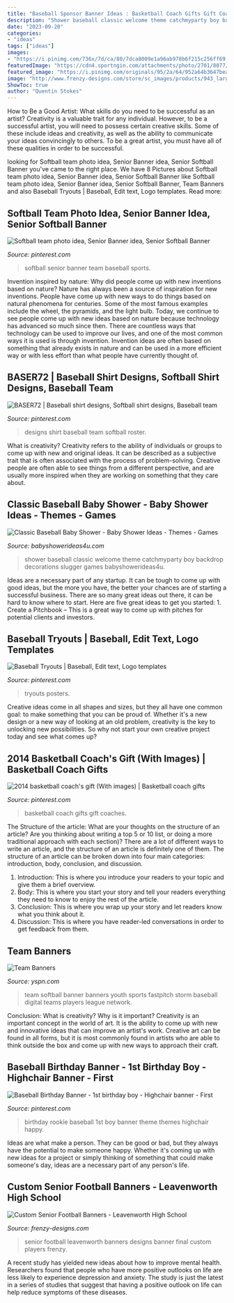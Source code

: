 ```yaml
---
title: "Baseball Sponsor Banner Ideas : Basketball Coach Gifts Gift Coaches"
description: "Shower baseball classic welcome theme catchmyparty boy backdrop decorations slugger games babyshowerideas4u"
date: "2023-09-20"
categories:
- "ideas"
tags: ["ideas"]
images:
- "https://i.pinimg.com/736x/7d/ca/80/7dca8009e1a96ab978b6f215c256ff69.jpg"
featuredImage: "https://cdn4.sportngin.com/attachments/photo/2701/8077/Storm_medium.jpg"
featured_image: "https://i.pinimg.com/originals/95/2a/64/952a64b3647bea6878d40b6c59ef13ea.jpg"
image: "http://www.frenzy-designs.com/store/sc_images/products/943_large_image.jpg"
ShowToc: true
author: "Quentin Stokes"
---
```



How to Be a Good Artist: What skills do you need to be successful as an artist?
Creativity is a valuable trait for any individual. However, to be a successful artist, you will need to possess certain creative skills. Some of these include ideas and creativity, as well as the ability to communicate your ideas convincingly to others. To be a great artist, you must have all of these qualities in order to be successful.

	

		
looking for Softball team photo idea, Senior Banner idea, Senior Softball Banner you've came to the right place. We have 8 Pictures about Softball team photo idea, Senior Banner idea, Senior Softball Banner like Softball team photo idea, Senior Banner idea, Senior Softball Banner, Team Banners and also Baseball Tryouts | Baseball, Edit text, Logo templates. Read more:
		
    
## Softball Team Photo Idea, Senior Banner Idea, Senior Softball Banner

<img loading=lazy src="https://i.pinimg.com/736x/89/82/49/898249bf7993c3887d2c6eb1153cbe45.jpg" onerror="this.onerror=null;this.src='https://tse1.mm.bing.net/th?id=OIP.QWF6CWxiEDsq10FfVatFtAHaMW&amp;pid=15.1';" alt="Softball team photo idea, Senior Banner idea, Senior Softball Banner">

_Source: pinterest.com_

>softball senior banner team baseball sports. 

	

Invention inspired by nature: Why did people come up with new inventions based on nature?
Nature has always been a source of inspiration for new inventions. People have come up with new ways to do things based on natural phenomena for centuries. Some of the most famous examples include the wheel, the pyramids, and the light bulb. Today, we continue to see people come up with new ideas based on nature because technology has advanced so much since then. There are countless ways that technology can be used to improve our lives, and one of the most common ways it is used is through invention. Invention ideas are often based on something that already exists in nature and can be used in a more efficient way or with less effort than what people have currently thought of.

    
## BASER72 | Baseball Shirt Designs, Softball Shirt Designs, Baseball Team

<img loading=lazy src="https://i.pinimg.com/736x/15/b6/4f/15b64fd636b2418134d4834764dadf07.jpg" onerror="this.onerror=null;this.src='https://tse1.mm.bing.net/th?id=OIP.uM6AQim0oW09tRNnKw-z7gHaHa&amp;pid=15.1';" alt="BASER72 | Baseball shirt designs, Softball shirt designs, Baseball team">

_Source: pinterest.com_

>designs shirt baseball team softball roster. 

	

What is creativity?
Creativity refers to the ability of individuals or groups to come up with new and original ideas. It can be described as a subjective trait that is often associated with the process of problem-solving. Creative people are often able to see things from a different perspective, and are usually more inspired when they are working on something that they care about.

    
## Classic Baseball Baby Shower - Baby Shower Ideas - Themes - Games

<img loading=lazy src="http://www.babyshowerideas4u.com/wp-content/uploads/2016/07/Classic-Baseball-Baby-Shower-Backdrop.jpg" onerror="this.onerror=null;this.src='https://tse2.mm.bing.net/th?id=OIP.rIGNJtjMXmqFtFw6G-rWfgHaFj&amp;pid=15.1';" alt="Classic Baseball Baby Shower - Baby Shower Ideas - Themes - Games">

_Source: babyshowerideas4u.com_

>shower baseball classic welcome theme catchmyparty boy backdrop decorations slugger games babyshowerideas4u. 

	

Ideas are a necessary part of any startup. It can be tough to come up with good ideas, but the more you have, the better your chances are of starting a successful business. There are so many great ideas out there, it can be hard to know where to start. Here are five great ideas to get you started: 1. Create a Pitchbook – This is a great way to come up with pitches for potential clients and investors.

    
## Baseball Tryouts | Baseball, Edit Text, Logo Templates

<img loading=lazy src="https://i.pinimg.com/736x/7d/ca/80/7dca8009e1a96ab978b6f215c256ff69.jpg" onerror="this.onerror=null;this.src='https://tse1.mm.bing.net/th?id=OIP._h0AFLUcXtH5Amu4WKsVmAAAAA&amp;pid=15.1';" alt="Baseball Tryouts | Baseball, Edit text, Logo templates">

_Source: pinterest.com_

>tryouts posters. 

	

Creative ideas come in all shapes and sizes, but they all have one common goal: to make something that you can be proud of. Whether it's a new design or a new way of looking at an old problem, creativity is the key to unlocking new possibilities. So why not start your own creative project today and see what comes up?

    
## 2014 Basketball Coach&#039;s Gift (With Images) | Basketball Coach Gifts

<img loading=lazy src="https://i.pinimg.com/originals/95/2a/64/952a64b3647bea6878d40b6c59ef13ea.jpg" onerror="this.onerror=null;this.src='https://tse1.mm.bing.net/th?id=OIP.OTps6ETTRFi6ZNlbovDtnwHaJ4&amp;pid=15.1';" alt="2014 basketball coach&#039;s gift (With images) | Basketball coach gifts">

_Source: pinterest.com_

>basketball coach gifts gift coaches. 

	

The Structure of the article: What are your thoughts on the structure of an article? Are you thinking about writing a top 5 or 10 list, or doing a more traditional approach with each section)?
There are a lot of different ways to write an article, and the structure of an article is definitely one of them. The structure of an article can be broken down into four main categories: introduction, body, conclusion, and discussion. 
1) Introduction: This is where you introduce your readers to your topic and give them a brief overview. 
2) Body: This is where you start your story and tell your readers everything they need to know to enjoy the rest of the article.
3) Conclusion: This is where you wrap up your story and let readers know what you think about it. 
4) Discussion: This is where you have reader-led conversations in order to get feedback from them.

    
## Team Banners

<img loading=lazy src="https://cdn4.sportngin.com/attachments/photo/2701/8077/Storm_medium.jpg" onerror="this.onerror=null;this.src='https://tse4.mm.bing.net/th?id=OIP.5_qQGupI5yaDKG3xHVz-ZgHaDy&amp;pid=15.1';" alt="Team Banners">

_Source: yspn.com_

>team softball banner banners youth sports fastpitch storm baseball digital teams players league network. 

	

Conclusion: What is creativity? Why is it important?
Creativity is an important concept in the world of art. It is the ability to come up with new and innovative ideas that can improve an artist's work. Creative art can be found in all forms, but it is most commonly found in artists who are able to think outside the box and come up with new ways to approach their craft.

    
## Baseball Birthday Banner - 1st Birthday Boy - Highchair Banner - First

<img loading=lazy src="https://i.pinimg.com/736x/c6/b5/81/c6b581e71353a4a18060b213d543630a.jpg" onerror="this.onerror=null;this.src='https://tse2.mm.bing.net/th?id=OIP.fEt57SwphOyG_okJz0DLrgHaLy&amp;pid=15.1';" alt="Baseball Birthday Banner - 1st birthday boy - Highchair banner - First">

_Source: pinterest.com_

>birthday rookie baseball 1st boy banner theme themes highchair happy. 

	

Ideas are what make a person. They can be good or bad, but they always have the potential to make someone happy. Whether it's coming up with new ideas for a project or simply thinking of something that could make someone's day, ideas are a necessary part of any person's life.

    
## Custom Senior Football Banners - Leavenworth High School

<img loading=lazy src="http://www.frenzy-designs.com/store/sc_images/products/943_large_image.jpg" onerror="this.onerror=null;this.src='https://tse2.mm.bing.net/th?id=OIP.mQmbbiw3jeZXbq1i4LNXmQHaLG&amp;pid=15.1';" alt="Custom Senior Football Banners - Leavenworth High School">

_Source: frenzy-designs.com_

>senior football leavenworth banners designs banner final custom players frenzy. 

	

A recent study has yielded new ideas about how to improve mental health. Researchers found that people who have more positive outlooks on life are less likely to experience depression and anxiety. The study is just the latest in a series of studies that suggest that having a positive outlook on life can help reduce symptoms of these diseases.

